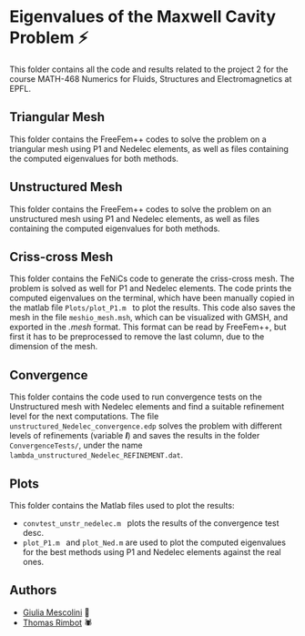 # Eigenvalues of the Maxwell Cavity Problem :zap:
This folder contains all the code and results related to the project 2 for the course MATH-468 Numerics for Fluids, Structures and Electromagnetics at EPFL.

## Triangular Mesh
This folder contains the FreeFem++ codes to solve the problem on a triangular mesh using P1 and Nedelec elements, as well as files containing the computed eigenvalues for both methods.

## Unstructured Mesh
This folder contains the FreeFem++ codes to solve the problem on an unstructured mesh using P1 and Nedelec elements, as well as files containing the computed eigenvalues for both methods.

## Criss-cross Mesh
This folder contains the FeNiCs code to generate the criss-cross mesh. The problem is solved as well for P1 and Nedelec elements. The code prints the computed eigenvalues on the terminal, which have been manually copied in the matlab file `Plots/plot_P1.m ` to plot the results. This code also saves the mesh in the file `meshio_mesh.msh`, which can be visualized with GMSH, and exported in the *.mesh* format. This format can be read by FreeFem++, but first it has to be preprocessed to remove the last column, due to the dimension of the mesh.

## Convergence
This folder contains the code used to run convergence tests on the Unstructured mesh with Nedelec elements and find a suitable refinement level for the next computations. The file `unstructured_Nedelec_convergence.edp` solves the problem with different levels of refinements (variable ***I***) and saves the results in the folder `ConvergenceTests/`, under the name `lambda_unstructured_Nedelec_REFINEMENT.dat`.

## Plots
This folder contains the Matlab files used to plot the results:
* `convtest_unstr_nedelec.m ` plots the results of the convergence test desc.
* `plot_P1.m ` and ` plot_Ned.m ` are used to plot the computed eigenvalues for the best methods using P1 and Nedelec elements against the real ones.

## Authors

* [Giulia Mescolini](https://github.com/giuliamesc) :ghost:
* [Thomas Rimbot](https://github.com/Thomas-debug-creator) 🕷️
